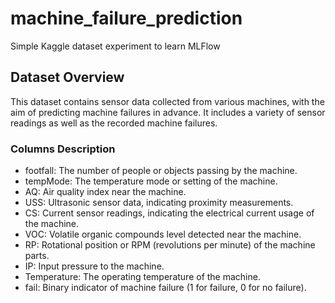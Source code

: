 # machine_failure_prediction
Simple Kaggle dataset experiment to learn MLFlow

## Dataset Overview
This dataset contains sensor data collected from various machines, with the aim of predicting machine failures in advance. It includes a variety of sensor readings as well as the recorded machine failures.

### Columns Description
- footfall: The number of people or objects passing by the machine.
- tempMode: The temperature mode or setting of the machine.
- AQ: Air quality index near the machine.
- USS: Ultrasonic sensor data, indicating proximity measurements.
- CS: Current sensor readings, indicating the electrical current usage of the machine.
- VOC: Volatile organic compounds level detected near the machine.
- RP: Rotational position or RPM (revolutions per minute) of the machine parts.
- IP: Input pressure to the machine.
- Temperature: The operating temperature of the machine.
- fail: Binary indicator of machine failure (1 for failure, 0 for no failure).